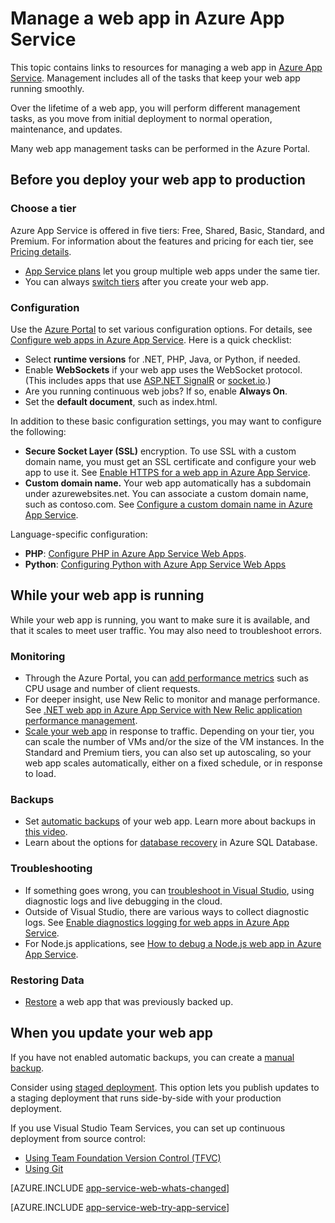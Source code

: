 <properties 
	pageTitle="Manage a web app in Azure App Service" 
	description="Links to resources for managing a web app in Azure App Service." 
	services="app-service\web" 
	documentationCenter="" 
	authors="erikre" 
	manager="wpickett" 
	editor=""/>

<tags 
	ms.service="app-service-web" 
	ms.workload="web" 
	ms.tgt_pltfrm="na" 
	ms.devlang="na" 
	ms.topic="article" 
	ms.date="10/28/2015" 
	ms.author="erikre"/>

# Manage a web app in Azure App Service

This topic contains links to resources for managing a web app in [Azure App Service](http://go.microsoft.com/fwlink/?LinkId=529714). Management includes all of the tasks that keep your web app running smoothly. 

Over the lifetime of a web app, you will perform different management tasks, as you move from initial deployment to normal operation, maintenance, and updates.

Many web app management tasks can be performed in the Azure Portal.

## Before you deploy your web app to production

### Choose a tier

Azure App Service is offered in five tiers: Free, Shared, Basic, Standard, and Premium. For information about the features and pricing for each tier, see [Pricing details](/pricing/details/app-service/). 

- [App Service plans](../app-service/azure-web-sites-web-hosting-plans-in-depth-overview.md) let you group multiple web apps under the same tier.
- You can always [switch tiers](web-sites-scale.md) after you create your web app.

### Configuration

Use the [Azure Portal](https://portal.azure.com/) to set various configuration options. For details, see [Configure web apps in Azure App Service](web-sites-configure.md). Here is a quick checklist:

- Select **runtime versions** for .NET, PHP, Java, or Python, if needed.
- Enable **WebSockets** if your web app uses the WebSocket protocol. (This includes apps that use [ASP.NET SignalR](http://www.asp.net/signalr) or [socket.io](web-sites-nodejs-chat-app-socketio.md).)
- Are you running continuous web jobs? If so, enable **Always On**.
- Set the **default document**, such as index.html.

In addition to these basic configuration settings, you may want to configure the following:

- **Secure Socket Layer (SSL)** encryption. To use SSL with a custom domain name, you must get an SSL certificate and configure your web app to use it. See [Enable HTTPS for a web app in Azure App Service](web-sites-configure-ssl-certificate.md).
- **Custom domain name.** Your web app automatically has a subdomain under azurewebsites.net. You can associate a custom domain name, such as contoso.com. See [Configure a custom domain name in Azure App Service](web-sites-custom-domain-name.md).

Language-specific configuration:

- **PHP**: [Configure PHP in Azure App Service Web Apps](web-sites-php-configure.md).
- **Python**: [Configuring Python with Azure App Service Web Apps](web-sites-python-configure.md)


## While your web app is running

While your web app is running, you want to make sure it is available, and that it scales to meet user traffic. You may also need to troubleshoot errors.

### Monitoring

- Through the Azure Portal, you can [add performance metrics](web-sites-monitor.md) such as CPU usage and number of client requests.
- For deeper insight, use New Relic to monitor and manage performance. See [.NET web app in Azure App Service with New Relic application performance management](store-new-relic-web-sites-dotnet-application-performance-management.md).
- [Scale your web app](web-sites-scale.md) in response to traffic. Depending on your tier, you can scale the number of VMs and/or the size of the VM instances. In the Standard and Premium tiers, you can also set up autoscaling, so your web app scales automatically, either on a fixed schedule, or in response to load.  
 
### Backups

- Set [automatic backups](web-sites-backup.md) of your web app. Learn more about backups in [this video](http://azure.microsoft.com/documentation/videos/azure-websites-automatic-and-easy-backup/).
- Learn about the options for [database recovery](../sql-database-business-continuity.md) in Azure SQL Database.

### Troubleshooting

- If something goes wrong, you can [troubleshoot in Visual Studio](web-sites-dotnet-troubleshoot-visual-studio.md#remotedebug), using diagnostic logs and live debugging in the cloud. 
- Outside of Visual Studio, there are various ways to collect diagnostic logs. See [Enable diagnostics logging for web apps in Azure App Service](web-sites-enable-diagnostic-log.md).
- For Node.js applications, see [How to debug a Node.js web app in Azure App Service](web-sites-nodejs-debug.md).

### Restoring Data

- [Restore](web-sites-restore.md) a web app that was previously backed up.


## When you update your web app

If you have not enabled automatic backups, you can create a [manual backup](web-sites-backup.md).

Consider using [staged deployment](web-sites-staged-publishing.md). This option lets you publish updates to a staging deployment that runs side-by-side with your production deployment. 

If you use Visual Studio Team Services, you can set up continuous deployment from source control:

- [Using Team Foundation Version Control (TFVC)](../cloud-services-continuous-delivery-use-vso.md) 
- [Using Git](../cloud-services-continuous-delivery-use-vso-git.md)
 
[AZURE.INCLUDE [app-service-web-whats-changed](../../includes/app-service-web-whats-changed.md)]

[AZURE.INCLUDE [app-service-web-try-app-service](../../includes/app-service-web-try-app-service.md)]
 
<!-- Anchors. -->


[Before you deploy your site to production]: #before-you-deploy-your-site-to-production
[While your website is running]: #while-your-website-is-running
[When you update your website]: #when-you-update-your-website

  

